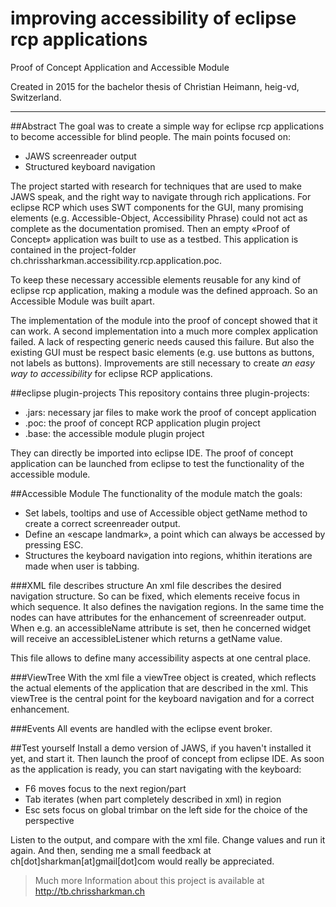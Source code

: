 # improving accessibility of eclipse rcp applications 
Proof of Concept Application and Accessible Module

Created in 2015 for the bachelor thesis of Christian Heimann, heig-vd, Switzerland.
- - - -
##Abstract
The goal was to create a simple way for eclipse rcp applications to become accessible for blind people. The main points focused on:
* JAWS screenreader output
* Structured keyboard navigation

The project started with research for techniques that are used to make JAWS speak, and the right way to navigate through rich applications. For eclipse RCP which uses SWT components for the GUI, many promising elements (e.g. Accessible-Object, Accessibility Phrase) could not act as complete as the documentation promised. Then an empty «Proof of Concept» application was built to use as a testbed. This application is contained in the project-folder ch.chrissharkman.accessibility.rcp.application.poc.

To keep these necessary accessible elements reusable for any kind of eclipse rcp application, making a module was the defined approach. So an Accessible Module was built apart.

The implementation of the module into the proof of concept showed that it can work. A second implementation into a much more complex application failed. A lack of respecting generic needs caused this failure. But also the existing GUI must be respect basic elements (e.g. use buttons as buttons, not labels as buttons). Improvements are still necessary to create _an easy way to accessibility_ for eclipse RCP applications. 

##eclipse plugin-projects
This repository contains three plugin-projects:
* .jars: necessary jar files to make work the proof of concept application
* .poc: the proof of concept RCP application plugin project
* .base: the accessible module plugin project

They can directly be imported into eclipse IDE. The proof of concept application can be launched from eclipse to test the functionality of the accessible module.

##Accessible Module
The functionality of the module match the goals:
* Set labels, tooltips and use of Accessible object getName method to create a correct screenreader output.
* Define an «escape landmark», a point which can always be accessed by pressing ESC.
* Structures the keyboard navigation into regions, whithin iterations are made when user is tabbing.

###XML file describes structure
An xml file describes the desired navigation structure. So can be fixed, which elements receive focus in which sequence. It also defines the navigation regions. In the same time the nodes can have attributes for the enhancement of screenreader output. When e.g. an accessibleName attribute is set, then he concerned widget will receive an accessibleListener which returns a getName value.

This file allows to define many accessibility aspects at one central place.

###ViewTree
With the xml file a viewTree object is created, which reflects the actual elements of the application that are described in the xml. This viewTree is the central point for the keyboard navigation and for a correct enhancement.

###Events
All events are handled with the eclipse event broker.

##Test yourself
Install a demo version of JAWS, if you haven't installed it yet, and start it. Then launch the proof of concept from eclipse IDE. As soon as the application is ready, you can start navigating with the keyboard:
* F6 moves focus to the next region/part
* Tab iterates (when part completely described in xml) in region
* Esc sets focus on global trimbar on the left side for the choice of the perspective

Listen to the output, and compare with the xml file. Change values and run it again.
And then, sending me a small feedback at ch[dot]sharkman[at]gmail[dot]com would really be appreciated.


> Much more Information about this project is available at http://tb.chrissharkman.ch
